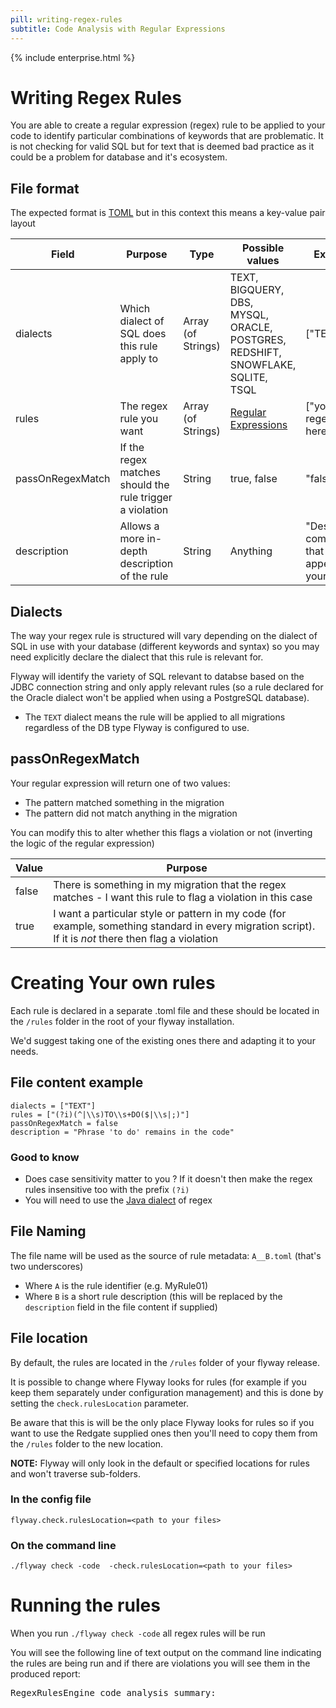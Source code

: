 ```yaml
---
pill: writing-regex-rules
subtitle: Code Analysis with Regular Expressions
---
```

{% include enterprise.html %}

# Writing Regex Rules
You are able to create a regular expression (regex) rule to be applied to your code to identify particular combinations of keywords that are problematic. It is not checking for valid SQL but for text that is deemed bad practice as it could be a problem for database and it's ecosystem. 
## File format
The expected format is [TOML](https://toml.io/en/) but in this context this means a key-value pair layout

| Field            | Purpose  | Type | Possible values | Example 
|---               | ---      | ---  | ---             | ---
| dialects         | Which dialect of SQL does this rule apply to | Array (of Strings) | TEXT, BIGQUERY, DBS, <BR>MYSQL, ORACLE, POSTGRES,<BR>REDSHIFT, SNOWFLAKE,<BR>SQLITE, TSQL | ["TEXT"]
| rules            | The regex rule you want | Array (of Strings)| [Regular Expressions](https://www.regular-expressions.info/) | ["your regex here"]
| passOnRegexMatch | If the regex matches should the rule trigger a violation  | String |  true, false | "false"
| description      | Allows a more in-depth description of the rule | String | Anything | "Descriptive comment that will appear in your report" 

## Dialects
The way your regex rule is structured will vary depending on the dialect of SQL in use with your database (different keywords and syntax) so you may need explicitly declare the dialect that this rule is relevant for.

Flyway will identify the variety of SQL relevant to databse based on the JDBC connection string and only apply relevant rules (so a rule declared for the Oracle dialect won't be applied when using a PostgreSQL database).

* The `TEXT` dialect means the rule will be applied to all migrations regardless of the DB type Flyway is configured to use.

## passOnRegexMatch
Your regular expression will return one of two values:
* The pattern matched something in the migration
* The pattern did not match anything in the migration

You can modify this to alter whether this flags a violation or not (inverting the logic of the regular expression)

| Value | Purpose 
|--- | ---
| false | There is something in my migration that the regex matches - I want this rule to flag a violation in this case
| true  | I want a particular style or pattern in my code (for example, something standard in every migration script). If it is *not* there then flag a violation

# Creating Your own rules
Each rule is declared in a separate .toml file and these should be located in the `/rules` folder in the root of your flyway installation.

We'd suggest taking one of the existing ones there and adapting it to your needs.
## File content example
```
dialects = ["TEXT"]
rules = ["(?i)(^|\\s)TO\\s+DO($|\\s|;)"]
passOnRegexMatch = false
description = "Phrase 'to do' remains in the code"
```
### Good to know
* Does case sensitivity matter to you ? If it doesn't then make the regex rules insensitive too with the prefix `(?i)`
* You will need to use the [Java dialect](https://docs.oracle.com/javase/8/docs/api/java/util/regex/Pattern.html) of regex 

## File Naming
The file name will be used as the source of rule metadata:
`A__B.toml` (that's two underscores)
* Where `A` is the rule identifier (e.g. MyRule01)
* Where `B` is a short rule description (this will be replaced by the `description` field in the file content if supplied) 

## File location
By default, the rules are located in the `/rules` folder of your flyway release.

It is possible to change where Flyway looks for rules (for example if you keep them separately under configuration management) and this is done by setting the `check.rulesLocation` parameter. 

Be aware that this is will be the only place Flyway looks for rules so if you want to use the Redgate supplied ones then you'll need to copy them from the `/rules` folder to the new location.

**NOTE:** Flyway will only look in the default or specified locations for rules and won't traverse sub-folders.

### In the config file
`flyway.check.rulesLocation=<path to your files>`
### On the command line
`./flyway check -code  -check.rulesLocation=<path to your files>`

# Running the rules
When you run `./flyway check -code` all regex rules will be run

You will see the following line of text output on the command line indicating the rules are being run and if there are violations you will see them in the produced report:

<pre>RegexRulesEngine code analysis summary:</pre>

